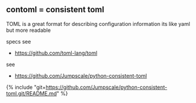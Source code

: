 ## contoml = consistent toml

TOML is a great format for describing configuration information
its like yaml but more readable

specs see
- https://github.com/toml-lang/toml

see
- https://github.com/Jumpscale/python-consistent-toml

{% include "git+https://github.com/Jumpscale/python-consistent-toml.git/README.md" %}


